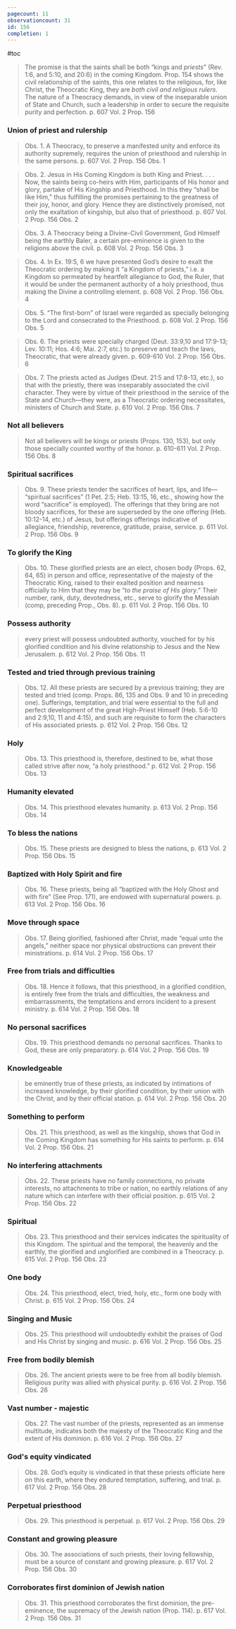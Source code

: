 ```yaml
---
pagecount: 11
observationcount: 31
id: 156
completion: 1
---
```

#toc

>The promise is that the saints shall be both “kings and *priests*” (Rev. 1:6, and 5:10, and 20:6) in the coming Kingdom. Prop. 154 shows the civil relationship of the saints, this one relates to the religious, for, like Christ, the Theocratic King, they are *both civil and religious rulers*. The nature of a Theocracy demands, in view of the inseparable union of State and Church, such a leadership in order to secure the requisite purity and perfection.
>p. 607 Vol. 2 Prop. 156

### Union of priest and rulership
>Obs. 1. A Theocracy, to preserve a manifested unity and enforce its authority supremely, requires the union of priesthood and rulership in the same persons.
>p. 607 Vol. 2 Prop. 156 Obs. 1

>Obs. 2. Jesus in His Coming Kingdom is both King and Priest.
>. . .
>Now, the saints being co-heirs with Him, participants of His honor and glory, partake of His Kingship and Priesthood. In this they “shall be like Him,” thus fulfilling the promises pertaining to the greatness of their joy, honor, and glory. Hence they are distinctively promised, not only the exaltation of kingship, but also that of priesthood.
>p. 607 Vol. 2 Prop. 156 Obs. 2

>Obs. 3. A Theocracy being a Divine-Civil Government, God Himself being the earthly Baler, a certain pre-eminence is given to the religions above the civil.
>p. 608 Vol. 2 Prop. 156 Obs. 3

>Obs. 4. In Ex. 19:5, 6 we have presented God’s desire to exalt the Theocratic ordering by making it “a Kingdom of priests,” i.e. a Kingdom so permeated by heartfelt allegiance to God, the Ruler, that it would be under the permanent authority of a holy priesthood, thus making the Divine a controlling element.
>p. 608 Vol. 2 Prop. 156 Obs. 4

>Obs. 5. “The first-born” of Israel were regarded as specially belonging to the Lord and consecrated to the Priesthood.
>p. 608 Vol. 2 Prop. 156 Obs. 5

>Obs. 6. The priests were specially charged (Deut. 33:9,10 and 17:9-13; Lev. 10:11; Hos. 4:6; Mai. 2:7, etc.) to preserve and teach the laws, Theocratic, that were already given.
>p. 609-610 Vol. 2 Prop. 156 Obs. 6

>Obs. 7. The priests acted as Judges (Deut. 21:5 and 17:8-13, etc.), so that with the priestly, there was inseparably associated the civil character. They were by virtue of their priesthood in the service of the State and Church—they were, as a Theocratic ordering necessitates, ministers of Church and State.
>p. 610 Vol. 2 Prop. 156 Obs. 7

### Not all believers
>Not all believers will be kings or priests (Props. 130, 153), but only those specially counted worthy of the honor.
>p. 610-611 Vol. 2 Prop. 156 Obs. 8

### Spiritual sacrifices
>Obs. 9. These priests tender the sacrifices of heart, lips, and life— “spiritual sacrifices” (1 Pet. 2:5; Heb. 13:15, 16, etc., showing how the word “sacrifice” is employed). The offerings that they bring are not bloody sacrifices, for these are superseded by the one offering (Heb. 10:12-14, etc.) of Jesus, but offerings offerings indicative of allegiance, friendship, reverence, gratitude, praise, service.
>p. 611 Vol. 2 Prop. 156 Obs. 9

### To glorify the King
>Obs. 10. These glorified priests are an elect, chosen body (Props. 62, 64, 65) in person and office, representative of the majesty of the Theocratic King, raised to their exalted position and nearness officially to Him that they may be “*to the praise of His glory*.” Their number, rank, duty, devotedness, etc., serve to glorify the Messiah (comp, preceding Prop., Obs. 8).
>p. 611 Vol. 2 Prop. 156 Obs. 10

### Possess authority
>every priest will possess undoubted authority, vouched for by his glorified condition and his divine relationship to Jesus and the New Jerusalem.
>p. 612 Vol. 2 Prop. 156 Obs. 11

### Tested and tried through previous training
>Obs. 12. All these priests are secured by a previous training; they are tested and tried (comp. Props. 86, 135 and Obs. 9 and 10 in preceding one). Sufferings, temptation, and trial were essential to the full and perfect development of the great High-Priest Himself (Heb. 5:6-10 and 2:9,10, 11 and 4:15), and such are requisite to form the characters of His associated priests.
>p. 612 Vol. 2 Prop. 156 Obs. 12

### Holy
>Obs. 13. This priesthood is, therefore, destined to be, what those called strive after now, “a holy priesthood.”
>p. 612 Vol. 2 Prop. 156 Obs. 13

### Humanity elevated
>Obs. 14. This priesthood elevates humanity.
>p. 613 Vol. 2 Prop. 156 Obs. 14

### To bless the nations
>Obs. 15. These priests are designed to bless the nations,
>p. 613 Vol. 2 Prop. 156 Obs. 15
### Baptized with Holy Spirit and fire
>Obs. 16. These priests, being all “baptized with the Holy Ghost and with fire” (See Prop. 171), are endowed with supernatural powers.
>p. 613 Vol. 2 Prop. 156 Obs. 16
### Move through space
>Obs. 17. Being glorified, fashioned after Christ, made “equal unto the angels,” neither space nor physical obstructions can prevent their ministrations.
>p. 614 Vol. 2 Prop. 156 Obs. 17

### Free from trials and difficulties
>Obs. 18. Hence it follows, that this priesthood, in a glorified condition, is entirely free from the trials and difficulties, the weakness and embarrassments, the temptations and errors incident to a present ministry.
>p. 614 Vol. 2 Prop. 156 Obs. 18
### No personal sacrifices
>Obs. 19. This priesthood demands no personal sacrifices. Thanks to God, these are only preparatory.
>p. 614 Vol. 2 Prop. 156 Obs. 19

### Knowledgeable
>be eminently true of these priests, as indicated by intimations of increased knowledge, by their glorified condition, by their union with the Christ, and by their official station.
>p. 614 Vol. 2 Prop. 156 Obs. 20

### Something to perform
>Obs. 21. This priesthood, as well as the kingship, shows that God in the Coming Kingdom has something for His saints to perform.
>p. 614 Vol. 2 Prop. 156 Obs. 21

### No interfering attachments
>Obs. 22. These priests have no family connections, no private interests, no attachments to tribe or nation, no earthly relations of any nature which can interfere with their official position.
>p. 615 Vol. 2 Prop. 156 Obs. 22
### Spiritual
>Obs. 23. This priesthood and their services indicates the spirituality of this Kingdom. The spiritual and the temporal, the heavenly and the earthly, the glorified and unglorified are combined in a Theocracy.
>p. 615 Vol. 2 Prop. 156 Obs. 23

### One body
>Obs. 24. This priesthood, elect, tried, holy, etc., form one body with Christ.
>p. 615 Vol. 2 Prop. 156 Obs. 24

### Singing and Music
>Obs. 25. This priesthood will undoubtedly exhibit the praises of God and His Christ by singing and music.
>p. 616 Vol. 2 Prop. 156 Obs. 25

### Free from bodily blemish
>Obs. 26. The ancient priests were to be free from all bodily blemish. Religious purity was allied with physical purity.
>p. 616 Vol. 2 Prop. 156 Obs. 26

### Vast number - majestic
>Obs. 27. The vast number of the priests, represented as an immense multitude, indicates both the majesty of the Theocratic King and the extent of His dominion.
>p. 616 Vol. 2 Prop. 156 Obs. 27

### God's equity vindicated
>Obs. 28. God’s equity is vindicated in that these priests officiate here on this earth, where they endured temptation, suffering, and trial.
>p. 617 Vol. 2 Prop. 156 Obs. 28

### Perpetual priesthood
>Obs. 29. This priesthood is perpetual.
>p. 617 Vol. 2 Prop. 156 Obs. 29

### Constant and growing pleasure
>Obs. 30. The associations of such priests, their loving fellowship, must be a source of constant and growing pleasure.
>p. 617 Vol. 2 Prop. 156 Obs. 30

### Corroborates first dominion of Jewish nation
>Obs. 31. This priesthood corroborates the first dominion, the pre-eminence, the supremacy of the Jewish nation (Prop. 114).
>p. 617 Vol. 2 Prop. 156 Obs. 31





























